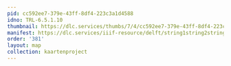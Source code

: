 ```yaml
---
pid: cc592ee7-379e-43ff-8df4-223c3a1d4588
idno: TRL-6.5.1.10
thumbnail: https://dlc.services/thumbs/7/4/cc592ee7-379e-43ff-8df4-223c3a1d4588/full/400,339/0/default.jpg
manifest: https://dlc.services/iiif-resource/delft/string1string2string3/kaartenproject-2007/TRL-6.5.1.10
order: '381'
layout: map
collection: kaartenproject
---
```

